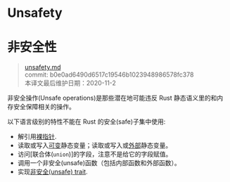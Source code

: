 # Unsafety
# 非安全性

>[unsafety.md](https://github.com/rust-lang/reference/blob/master/src/unsafety.md)\
>commit:  b0e0ad6490d6517c19546b1023948986578fc378 \
>本译文最后维护日期：2020-11-2

非安全操作(Unsafe operations)是那些潜在地可能违反 Rust 静态语义里的和内存安全保障相关的操作。

以下语言级别的特性不能在 Rust 的安全(safe)子集中使用:

- 解引用[裸指针][raw pointer].
- 读取或写入[可变][mutable]静态变量；读取或写入或[外部][external]静态变量。
- 访问[联合体(`union`)]的字段，注意不是给它的字段赋值。
- 调用一个非安全(unsafe)函数（包括内部函数和外部函数）。
- 实现[非安全(unsafe) trait][unsafe trait].

[`union`]: items/unions.md
[mutable]: items/static-items.md#mutable-statics
[external]: items/external-blocks.md
[raw pointer]: types/pointer.md
[unsafe trait]: items/traits.md#unsafe-traits

<!-- 2020-10-25 -->
<!-- checked -->

